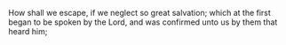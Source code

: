 How shall we escape, if we neglect so great salvation; which at the first began to be spoken by the Lord, and was confirmed unto us by them that heard him;
